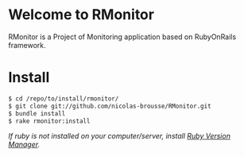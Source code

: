 # Welcome to RMonitor

RMonitor is a Project of Monitoring application based on RubyOnRails framework.

# Install

```bash
$ cd /repo/to/install/rmonitor/
$ git clone git://github.com/nicolas-brousse/RMonitor.git
$ bundle install
$ rake rmonitor:install
```

_If ruby is not installed on your computer/server, install [Ruby Version Manager](https://rvm.io/rvm/install/)._